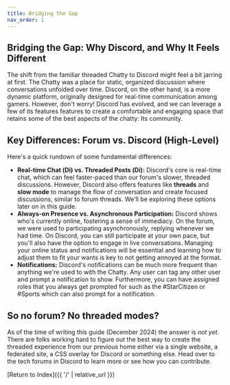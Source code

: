 ```yaml
---
title: Bridging the Gap
nav_order: 1
---
```


## Bridging the Gap: Why Discord, and Why It Feels Different

The shift from the familiar threaded Chatty to Discord might feel a bit jarring at first. The Chatty was a place for static, organized discussion where conversations unfolded over time. Discord, on the other hand, is a more dynamic platform, originally designed for real-time communication among gamers. However, don't worry! Discord has evolved, and we can leverage a few of its features features to create a comfortable and engaging space that retains some of the best aspects of the chatty: Its community.

## Key Differences: Forum vs. Discord (High-Level)

Here's a quick rundown of some fundamental differences:

* **Real-time Chat (<img src="{{ '../images/6139-channel-text.png' | relative_url }}" width="14px" height="14px" alt="Discord Channel icon"/>) vs. Threaded Posts (<img src="{{ '../images/5971-forum.png' | relative_url }}" width="14px" height="14px" alt="Discord Forum icon"/>):** Discord's core is real-time chat, which can feel faster-paced than our forum's slower, threaded discussions. However, Discord also offers features like **threads** and **slow mode** to manage the flow of conversation and create focused discussions, similar to forum threads. We'll be exploring these options later on in this guide.
* **Always-on Presence vs. Asynchronous Participation:** Discord shows who's currently online, fostering a sense of immediacy. On the forum, we were used to participating asynchronously, replying whenever we had time. On Discord, you can still participate at your own pace, but you'll also have the option to engage in live conversations. Managing your online status and notifications will be essential and learning how to adjust them to fit your wants is key to not getting annoyed at the format.
* **Notifications:** Discord's notifications can be much more frequent than anything we're used to with the Chatty. Any user can tag any other user and prompt a notification to show. Furthermore, you can have assigned roles that you always get prompted for such as the #StarCitizen or #Sports which can also prompt for a notification.

## So no forum? No threaded modes?

As of the time of writing this guide (December 2024) the answer is *not yet*. There are folks working hard to figure out the best way to create the threaded experience from our previous home either via a single website, a federated site, a CSS overlay for Discord or something else. Head over to the tech forums in Discord to learn more or see how you can contribute.

[Return to Index]({{ '/' | relative_url }})